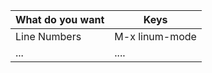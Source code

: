 

| What do you want    | Keys |
| ---      | ---       |
| Line Numbers | M-x linum-mode  |
| ... | ....       |
